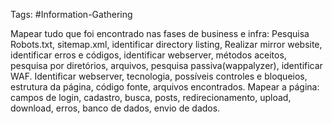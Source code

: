 Tags: #Information-Gathering

Mapear tudo que foi encontrado nas fases de business e infra:
Pesquisa Robots.txt, sitemap.xml, identificar directory listing, Realizar mirror website, identificar erros e códigos, identificar webserver, métodos aceitos, pesquisa por diretórios, arquivos, pesquisa passiva(wappalyzer), identificar WAF.
Identificar webserver, tecnologia, possíveis controles e bloqueios, estrutura da página, código fonte, arquivos encontrados.
Mapear a página:
campos de login, cadastro, busca, posts, redirecionamento, upload, download, erros, banco de dados, envio de dados.